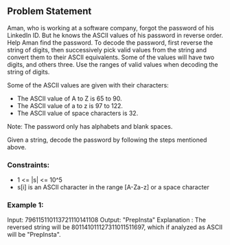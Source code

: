 ## Problem Statement

Aman, who is working at a software company, forgot the password of his LinkedIn ID. But he knows the ASCII values of his password in reverse order. Help Aman find the password. To decode the password, first reverse the string of digits, then successively pick valid values from the string and convert them to their ASCII equivalents. Some of the values will have two digits, and others three. Use the ranges of valid values when decoding the string of digits.

Some of the ASCII values are given with their characters:

- The ASCII value of A to Z is 65 to 90.
- The ASCII value of a to z is 97 to 122.
- The ASCII value of space characters is 32.

Note: The password only has alphabets and blank spaces.

Given a string, decode the password by following the steps mentioned above.

### Constraints:

- 1 <= |s| <= 10^5
- s[i] is an ASCII character in the range [A-Za-z] or a space character

### Example 1:
Input: 796115110113721110141108
Output: "PrepInsta"
Explanation : The reversed string will be 801141011127311011511697, which if analyzed as ASCII will be "PrepInsta".

